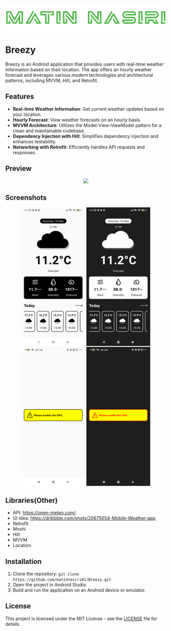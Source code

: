 ![Logo](https://raw.githubusercontent.com/matinnasiri01/matinnasiri01/main/main-logo.png)

# Breezy
Breezy is an Android application that provides users with real-time weather information based on their location. The app offers an hourly weather forecast and leverages various modern technologies and architectural patterns, including MVVM, Hilt, and Retrofit.
## Features
- **Real-time Weather Information**: Get current weather updates based on your location.
- **Hourly Forecast**: View weather forecasts on an hourly basis.
- **MVVM Architecture**: Utilizes the Model-View-ViewModel pattern for a clean and maintainable codebase.
- **Dependency Injection with Hilt**: Simplifies dependency injection and enhances testability.
- **Networking with Retrofit**: Efficiently handles API requests and responses.
## Preview
<p align="center">
  <img src="https://github.com/matinnasiri01/Breezy/blob/master/preview/app.gif" width="300" />
</p>

## Screenshots

<p align="center">
  <img src="/preview/light.png" width="200" />
  <img src="/preview/dark.png" width="200" />
  <img src="/preview/el.png" width="200" />
  <img src="/preview/ed.png" width="200" />
</p>

## Libraries(Other)
- API: https://open-meteo.com/
- UI Idea: https://dribbble.com/shots/20675054-Mobile-Weather-app
- Retrofit
- Moshi
- Hilt
- MVVM
- Location
## Installation

1. Clone the repository: `git clone https://github.com/matinnasiri01/Breezy.git`
2. Open the project in Android Studio.
3. Build and run the application on an Android device or emulator.

## License

This project is licensed under the MIT License - see the [LICENSE](/LICENSE) file for details.
